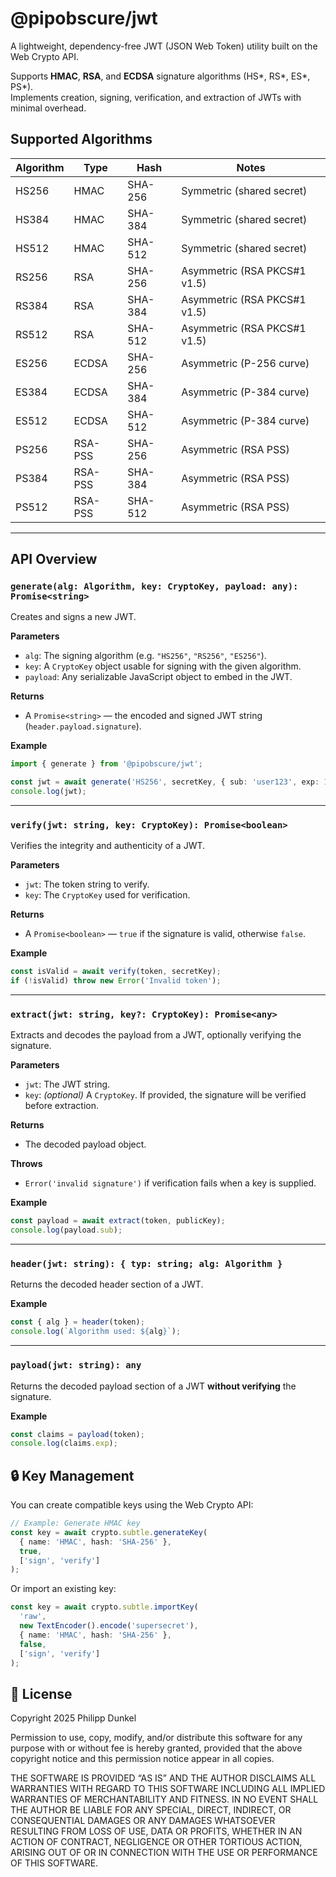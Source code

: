 # @pipobscure/jwt

A lightweight, dependency-free JWT (JSON Web Token) utility built on the Web Crypto API.

Supports **HMAC**, **RSA**, and **ECDSA** signature algorithms (HS*, RS*, ES*, PS*).  
Implements creation, signing, verification, and extraction of JWTs with minimal overhead.

## Supported Algorithms

| Algorithm | Type   | Hash      | Notes |
|------------|--------|-----------|-------|
| HS256      | HMAC   | SHA-256   | Symmetric (shared secret) |
| HS384      | HMAC   | SHA-384   | Symmetric (shared secret) |
| HS512      | HMAC   | SHA-512   | Symmetric (shared secret) |
| RS256      | RSA    | SHA-256   | Asymmetric (RSA PKCS#1 v1.5) |
| RS384      | RSA    | SHA-384   | Asymmetric (RSA PKCS#1 v1.5) |
| RS512      | RSA    | SHA-512   | Asymmetric (RSA PKCS#1 v1.5) |
| ES256      | ECDSA  | SHA-256   | Asymmetric (P-256 curve) |
| ES384      | ECDSA  | SHA-384   | Asymmetric (P-384 curve) |
| ES512      | ECDSA  | SHA-512   | Asymmetric (P-384 curve) |
| PS256      | RSA-PSS | SHA-256  | Asymmetric (RSA PSS) |
| PS384      | RSA-PSS | SHA-384  | Asymmetric (RSA PSS) |
| PS512      | RSA-PSS | SHA-512  | Asymmetric (RSA PSS) |

---

## API Overview

### `generate(alg: Algorithm, key: CryptoKey, payload: any): Promise<string>`

Creates and signs a new JWT.

**Parameters**
- `alg`: The signing algorithm (e.g. `"HS256"`, `"RS256"`, `"ES256"`).
- `key`: A `CryptoKey` object usable for signing with the given algorithm.
- `payload`: Any serializable JavaScript object to embed in the JWT.

**Returns**
- A `Promise<string>` — the encoded and signed JWT string (`header.payload.signature`).

**Example**

```ts
import { generate } from '@pipobscure/jwt';

const jwt = await generate('HS256', secretKey, { sub: 'user123', exp: 1710000000 });
console.log(jwt);
```

---

### `verify(jwt: string, key: CryptoKey): Promise<boolean>`

Verifies the integrity and authenticity of a JWT.

**Parameters**
- `jwt`: The token string to verify.
- `key`: The `CryptoKey` used for verification.

**Returns**
- A `Promise<boolean>` — `true` if the signature is valid, otherwise `false`.

**Example**
```ts
const isValid = await verify(token, secretKey);
if (!isValid) throw new Error('Invalid token');
```

---

### `extract(jwt: string, key?: CryptoKey): Promise<any>`

Extracts and decodes the payload from a JWT, optionally verifying the signature.

**Parameters**
- `jwt`: The JWT string.
- `key`: *(optional)* A `CryptoKey`. If provided, the signature will be verified before extraction.

**Returns**
- The decoded payload object.

**Throws**
- `Error('invalid signature')` if verification fails when a key is supplied.

**Example**
```ts
const payload = await extract(token, publicKey);
console.log(payload.sub);
```

---

### `header(jwt: string): { typ: string; alg: Algorithm }`

Returns the decoded header section of a JWT.

**Example**
```ts
const { alg } = header(token);
console.log(`Algorithm used: ${alg}`);
```

---

### `payload(jwt: string): any`

Returns the decoded payload section of a JWT **without verifying** the signature.

**Example**
```ts
const claims = payload(token);
console.log(claims.exp);
```

## 🔒 Key Management

You can create compatible keys using the Web Crypto API:

```ts
// Example: Generate HMAC key
const key = await crypto.subtle.generateKey(
  { name: 'HMAC', hash: 'SHA-256' },
  true,
  ['sign', 'verify']
);
```

Or import an existing key:
```ts
const key = await crypto.subtle.importKey(
  'raw',
  new TextEncoder().encode('supersecret'),
  { name: 'HMAC', hash: 'SHA-256' },
  false,
  ['sign', 'verify']
);
```

## 📄 License

Copyright 2025 Philipp Dunkel

Permission to use, copy, modify, and/or distribute this software for any purpose with or without fee is hereby granted, provided that the above copyright notice and this permission notice appear in all copies.

THE SOFTWARE IS PROVIDED “AS IS” AND THE AUTHOR DISCLAIMS ALL WARRANTIES WITH REGARD TO THIS SOFTWARE INCLUDING ALL IMPLIED WARRANTIES OF MERCHANTABILITY AND FITNESS. IN NO EVENT SHALL THE AUTHOR BE LIABLE FOR ANY SPECIAL, DIRECT, INDIRECT, OR CONSEQUENTIAL DAMAGES OR ANY DAMAGES WHATSOEVER RESULTING FROM LOSS OF USE, DATA OR PROFITS, WHETHER IN AN ACTION OF CONTRACT, NEGLIGENCE OR OTHER TORTIOUS ACTION, ARISING OUT OF OR IN CONNECTION WITH THE USE OR PERFORMANCE OF THIS SOFTWARE.
